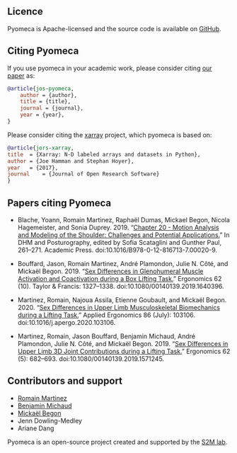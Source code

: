 ## Licence

Pyomeca is Apache-licensed and the source code is available on [GitHub](https://github.com/pyomeca/pyomeca).

## Citing Pyomeca

If you use pyomeca in your academic work, please consider citing [our paper]() as:

```bibtex
@article{jos-pyomeca,
    author = {author},
    title = {title},
    journal = {journal},
    year = {year},
}
```

Please consider citing the [xarray](https://openresearchsoftware.metajnl.com/articles/10.5334/jors.148/) project, which pyomeca is based on:

```bibtex
@article{jors-xarray,
title  = {Xarray: N-D labeled arrays and datasets in Python},
author = {Joe Hamman and Stephan Hoyer},
year   = {2017},
journal    = {Journal of Open Research Software}
}
```

## Papers citing Pyomeca

- Blache, Yoann, Romain Martinez, Raphaël Dumas, Mickael Begon, Nicola Hagemeister, and Sonia Duprey. 2019. “[Chapter 20 - Motion Analysis and Modeling of the Shoulder: Challenges and Potential Applications.](https://www.sciencedirect.com/science/article/pii/B9780128167137000209)” In DHM and Posturography, edited by Sofia Scataglini and Gunther Paul, 261–271. Academic Press. doi:10.1016/B978-0-12-816713-7.00020-9.

- Bouffard, Jason, Romain Martinez, André Plamondon, Julie N. Côté, and Mickaël Begon. 2019. “[Sex Differences in Glenohumeral Muscle Activation and Coactivation during a Box Lifting Task.](https://www.tandfonline.com/doi/abs/10.1080/00140139.2019.1640396)” Ergonomics 62 (10). Taylor & Francis: 1327–1338. doi:10.1080/00140139.2019.1640396.

- Martinez, Romain, Najoua Assila, Etienne Goubault, and Mickaël Begon. 2020. “[Sex Differences in Upper Limb Musculoskeletal Biomechanics during a Lifting Task.](https://www.sciencedirect.com/science/article/abs/pii/S0003687020300673)” Applied Ergonomics 86 (July): 103106. doi:10.1016/j.apergo.2020.103106.

- Martinez, Romain, Jason Bouffard, Benjamin Michaud, André Plamondon, Julie N. Côté, and Mickaël Begon. 2019. “[Sex Differences in Upper Limb 3D Joint Contributions during a Lifting Task.](https://www.tandfonline.com/doi/abs/10.1080/00140139.2019.1571245)” Ergonomics 62 (5): 682–693. doi:10.1080/00140139.2019.1571245.

## Contributors and support

- [Romain Martinez](https://github.com/romainmartinez)
- [Benjamin Michaud](https://github.com/pariterre)
- [Mickaël Begon](https://github.com/mickaelbegon)
- Jenn Dowling-Medley
- Ariane Dang

Pyomeca is an open-source project created and supported by the [S2M lab](https://www.facebook.com/s2mlab/).
